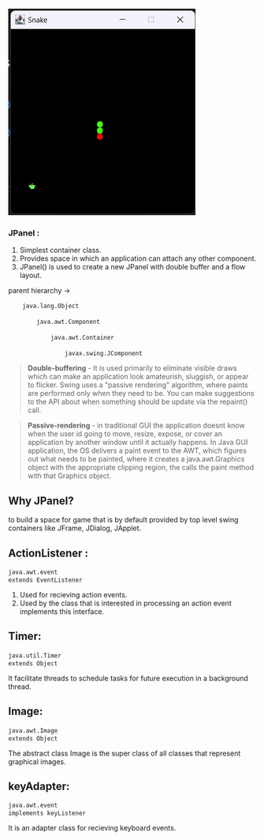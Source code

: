 
<img src="src/resources/game.jpg" ><img/>

### JPanel :
1. Simplest container class. 
2. Provides space in which an application can attach any other component. 
3. JPanel() is used to create a new JPanel with double buffer and a flow layout.

parent hierarchy ->

```
    java.lang.Object
    
        java.awt.Component
        
            java.awt.Container
            
                javax.swing.JComponent
```
 

> **Double-buffering** - It is used primarily to eliminate visible draws which can make an application look amateurish, sluggish, or appear to flicker.
                      Swing uses a "passive rendering" algorithm, where paints are performed only when they need to be. You can make suggestions to the API about when                       something should be update via the repaint() call.
                      
> **Passive-rendering** - in traditional GUI the application doesnt know when the user id going to move, resize, expose, or cover an application by another window until it actually happens. In Java GUI application, the OS delivers a paint event to the AWT, which figures out what needs to be painted, where it creates a java.awt.Graphics object with the appropriate clipping region, the calls the paint method 
                    with that Graphics object. 
## Why JPanel?
to build a space for game that is by default provided by top level swing containers like JFrame, JDialog, JApplet.

## ActionListener :

    java.awt.event 
    extends EventListener
    
1. Used for recieving action events. 
2. Used by the class that is interested in processing an action event implements this interface.


## Timer:

    java.util.Timer
    extends Object
    
It facilitate threads to schedule tasks for future execution in a background thread. 


## Image:
    
    java.awt.Image
    extends Object
    
The abstract class Image is the super class of all classes that represent graphical images.

## keyAdapter:
    
    java.awt.event
    implements keyListener 
    
It is an adapter class for recieving keyboard events.
